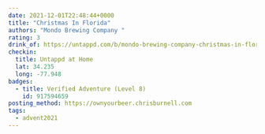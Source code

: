 ```yaml
---
date: 2021-12-01T22:48:44+0000
title: "Christmas In Florida"
authors: "Mondo Brewing Company "
rating: 3
drink_of: https://untappd.com/b/mondo-brewing-company-christmas-in-florida/
checkin:
  title: Untappd at Home
  lat: 34.235
  long: -77.948
badges:
  - title: Verified Adventure (Level 8)
    id: 917594659
posting_method: https://ownyourbeer.chrisburnell.com
tags:
  - advent2021
---
```

